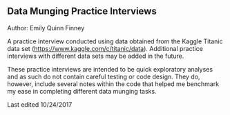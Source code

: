 ## Data Munging Practice Interviews
Author: Emily Quinn Finney

A practice interview conducted using data obtained from the Kaggle Titanic data
set (https://www.kaggle.com/c/titanic/data). Additional practice interviews 
with different data sets may be added in the future. 

These practice interviews are intended to be quick exploratory analyses and as
such do not contain careful testing or code design. They do, however, include several notes within the code that helped me benchmark my ease in completing
different data munging tasks. 

Last edited 10/24/2017